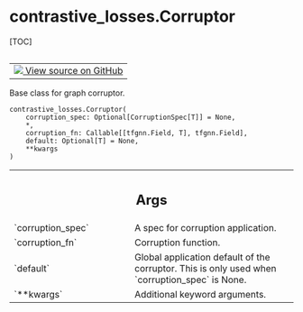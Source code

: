 <!-- lint-g3mark -->

# contrastive_losses.Corruptor

[TOC]

<!-- Insert buttons and diff -->

<table class="tfo-notebook-buttons tfo-api nocontent" align="left">
<td>
  <a target="_blank" href="https://github.com/tensorflow/gnn/tree/master/tensorflow_gnn/models/contrastive_losses/layers.py#L85-L155">
    <img src="https://www.tensorflow.org/images/GitHub-Mark-32px.png" />
    View source on GitHub
  </a>
</td>
</table>

Base class for graph corruptor.

<pre class="devsite-click-to-copy prettyprint lang-py tfo-signature-link">
<code>contrastive_losses.Corruptor(
    corruption_spec: Optional[CorruptionSpec[T]] = None,
    *,
    corruption_fn: Callable[[tfgnn.Field, T], tfgnn.Field],
    default: Optional[T] = None,
    **kwargs
)
</code></pre>

<!-- Placeholder for "Used in" -->

<!-- Tabular view -->

 <table class="responsive fixed orange">
<colgroup><col width="214px"><col></colgroup>
<tr><th colspan="2"><h2 class="add-link">Args</h2></th></tr>

<tr>
<td>
`corruption_spec`<a id="corruption_spec"></a>
</td>
<td>
A spec for corruption application.
</td>
</tr><tr>
<td>
`corruption_fn`<a id="corruption_fn"></a>
</td>
<td>
Corruption function.
</td>
</tr><tr>
<td>
`default`<a id="default"></a>
</td>
<td>
Global application default of the corruptor. This is only used
when `corruption_spec` is None.
</td>
</tr><tr>
<td>
`**kwargs`<a id="**kwargs"></a>
</td>
<td>
Additional keyword arguments.
</td>
</tr>
</table>
